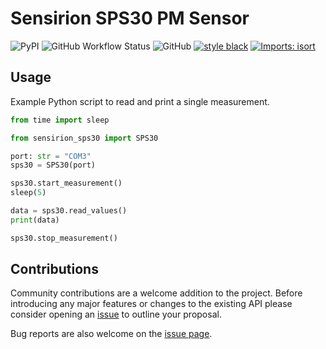 # Sensirion SPS30 PM Sensor

![PyPI](https://img.shields.io/pypi/v/sensirion-sps30?style=flat-square)
![GitHub Workflow Status](https://img.shields.io/github/workflow/status/MMartin09/sensirion-sps30/lint?style=flat-square)
![GitHub](https://img.shields.io/github/license/MMartin09/sensirion-sps30?style=flat-square)
[![style black](https://img.shields.io/badge/Style-Black-black.svg?style=flat-square)](https://github.com/ambv/black)
[![Imports: isort](https://img.shields.io/badge/%20imports-isort-%231674b1?style=flat-square&labelColor=ef8336)](https://pycqa.github.io/isort/)

## Usage

Example Python script to read and print a single measurement.

```python
from time import sleep

from sensirion_sps30 import SPS30

port: str = "COM3"
sps30 = SPS30(port)

sps30.start_measurement()
sleep(5)

data = sps30.read_values()
print(data)

sps30.stop_measurement()
```

## Contributions

Community contributions are a welcome addition to the project. 
Before introducing any major features or changes to the existing API please consider opening an [issue](https://github.com/MMartin09/sensirion-sps30/issues) to outline your proposal.

Bug reports are also welcome on the [issue page](https://github.com/MMartin09/sensirion-sps30/issues).
